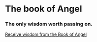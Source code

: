 # The book of Angel


### The only wisdom worth passing on.

[Receive wisdom from the Book of Angel](https://book-of-angel.netlify.app/)